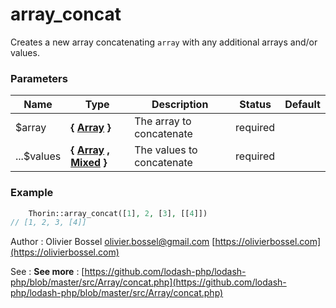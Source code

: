 # array_concat

Creates a new array concatenating `array` with any additional arrays
and/or values.



### Parameters
Name  |  Type  |  Description  |  Status  |  Default
------------  |  ------------  |  ------------  |  ------------  |  ------------
$array  |  **{ [Array](http://php.net/manual/en/language.types.array.php) }**  |  The array to concatenate  |  required  |
...$values  |  **{ [Array](http://php.net/manual/en/language.types.array.php) , [Mixed](http://php.net/manual/en/language.pseudo-types.php#language.types.mixed) }**  |  The values to concatenate  |  required  |

### Example
```php
	Thorin::array_concat([1], 2, [3], [[4]])
// [1, 2, 3, [4]]
```
Author : Olivier Bossel [olivier.bossel@gmail.com](mailto:olivier.bossel@gmail.com) [https://olivierbossel.com](https://olivierbossel.com)

See : **See more** : [https://github.com/lodash-php/lodash-php/blob/master/src/Array/concat.php](https://github.com/lodash-php/lodash-php/blob/master/src/Array/concat.php)